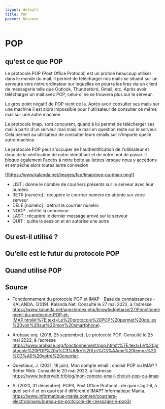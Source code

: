 ```yaml
---
layout: default
title: POP
parent: Réseaux
---
```


# POP

## qu'est ce que POP

Le protocole POP (Post Office Protocol) est un protole beaucoup utiliser dans le monde du mail. Il permet de télécharger nos mails se situant sur un serveurs vers notre ordinateur sur lequelles on pourra les lires via un client de messagerie telle que Outlook, Thunderbird, Gmail, etc. Après avoir télécharger un mail avec POP, celui-ci ne se trouvera plus sur le serveur.

Le gros point négatif de POP vient de la. Après avoir consulter ses mails sur une machine il est alors impossible pour l'utilisateur de consulter ce même mail sur une autre machine

Le protocole Imap, sont concurent, quand à lui permet de télécharger ses mail à  partir d'un serveur mail mais le mail en question reste sur le serveur. Cela permet au utilisateur de consulter leurs emails sur n'importe quelle autre machine. 

Le protocole POP peut s'occuper de l'authentification de l'utilisateur et donc de la vérification de notre identifiant et de notre mot de passe. Il bloque également l'accès à notre boite au lettres lorsque nous y accèdons et empêche alors toutes autre connexion

[[https://www.kalanda.net/images/faq/imap/pop-ou-imap.png]]

* LIST : donne le nombre de courriers présents sur le serveur avec leur numéro
* RETR [numéro] : récupère le courrier numéro en attente sur votre serveur
* DELE [numéro] : détruit le courrier numéro
* NOOP : vérifie la connexion
* LAST : récupère le dernier message arrivé sur le serveur
* QUIT : quitte la session et en autorise une autre

## Ou est-il utilisé ?

## Qu'elle est le futur du protocole POP

## Quand utilisé POP

## Source

* Fonctionnement du protocole POP et IMAP - Base de connaissances - KALANDA. (2019). Kalanda.Net. Consulté le 27 mai 2022, à l’adresse https://www.kalanda.net/apps/index.php/knowledgebase/27/Fonctionnement-du-protocole-POP-et-IMAP.html#:%7E:text=Le%20protocole%20POP%20permet%20de,les%20voir%20sur%20mon%20smartphone).

* Arobase.org. (2018, 25 septembre). Le protocole POP. Consulté le 25 mai 2022, à l’adresse https://www.arobase.org/fonctionnement/pop.htm#:%7E:text=Le%20protocole%20POP%20g%C3%A8re%20l,m%C3%AAme%20temps%20%C3%A0%20votre%20courrier.

* Questiaux, J. (2021, 18 juin). Mon compte email : choisir POP ou IMAP ? Better Web. Consulté le 20 mai 2022, à l’adresse https://www.betterweb.fr/blog/mon-compte-email-choisir-pop-ou-imap

* A. (2020, 31 décembre). POP3, Post Office Protocol : de quoi s’agit-il, à quoi sert-il et en quoi est-il différent d’IMAP? Informatique Mania. https://www.informatique-mania.com/en/courriers-electroniques/bureau-de-protocole-de-messagerie-pop3/